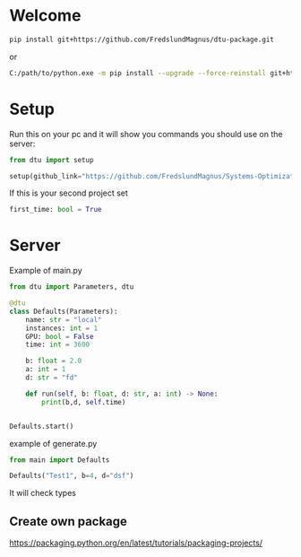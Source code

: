 # Welcome
```bash
pip install git+https://github.com/FredslundMagnus/dtu-package.git
```
or 
```bash
C:/path/to/python.exe -m pip install --upgrade --force-reinstall git+https://github.com/FredslundMagnus/dtu-package.git
```

# Setup
Run this on your pc and it will show you commands you should use on the server:
```python
from dtu import setup

setup(github_link="https://github.com/FredslundMagnus/Systems-Optimization.git", python="3.10.7", packages=["numpy", "pandas", "numba", "matplotlib"])
```
If this is your second project set
```python
first_time: bool = True
```

# Server
Example of main.py
```python
from dtu import Parameters, dtu

@dtu
class Defaults(Parameters):
    name: str = "local"
    instances: int = 1
    GPU: bool = False
    time: int = 3600

    b: float = 2.0
    a: int = 1
    d: str = "fd"

    def run(self, b: float, d: str, a: int) -> None:
        print(b,d, self.time)


Defaults.start()
```

example of generate.py
```python
from main import Defaults

Defaults("Test1", b=4, d="dsf")
```
It will check types

## Create own package
https://packaging.python.org/en/latest/tutorials/packaging-projects/
